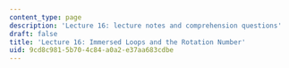 ```yaml
---
content_type: page
description: 'Lecture 16: lecture notes and comprehension questions'
draft: false
title: 'Lecture 16: Immersed Loops and the Rotation Number'
uid: 9cd8c981-5b70-4c84-a0a2-e37aa683cdbe
---
```

